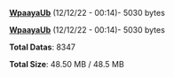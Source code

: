 [**WpaayaUb**](/data/WpaayaUb.txt) (12/12/22 - 00:14)- 5030 bytes

[**WpaayaUb**](/data/WpaayaUb.txt) (12/12/22 - 00:14)- 5030 bytes

**Total Datas**: 8347

**Total Size**: 48.50 MB / 48.5 MB